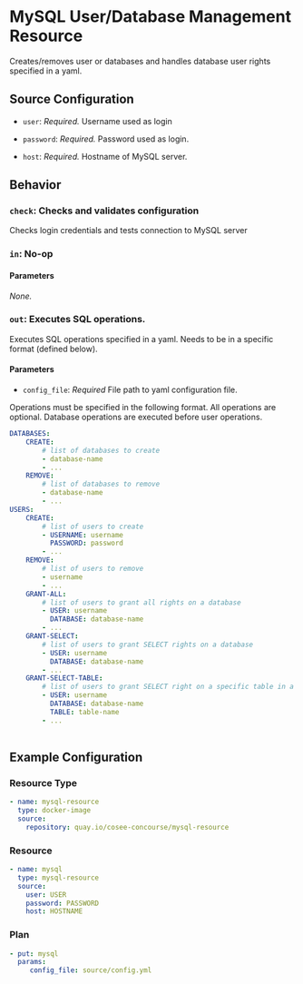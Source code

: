 # MySQL User/Database Management Resource

Creates/removes user or databases and handles database user rights specified in a yaml. 

## Source Configuration

* `user`: *Required.* Username used as login

* `password`: *Required.* Password used as login.

* `host`: *Required.* Hostname of MySQL server.

## Behavior

### `check`: Checks and validates configuration

Checks login credentials and tests connection to MySQL server

### `in`: No-op

#### Parameters

*None.*

### `out`: Executes SQL operations.

Executes SQL operations specified in a yaml. Needs to be in a specific format (defined below).

#### Parameters
 
* `config_file`: *Required* File path to yaml configuration file.

Operations must be specified in the following format. All operations are optional.
Database operations are executed before user operations.
``` yaml
DATABASES:
    CREATE: 
        # list of databases to create
        - database-name
        - ...
    REMOVE: 
        # list of databases to remove
        - database-name
        - ...
USERS:
    CREATE:
        # list of users to create
        - USERNAME: username
          PASSWORD: password        
        - ...
    REMOVE:
        # list of users to remove
        - username
        - ...
    GRANT-ALL:
        # list of users to grant all rights on a database
        - USER: username
          DATABASE: database-name        
        - ...
    GRANT-SELECT:
        # list of users to grant SELECT rights on a database
        - USER: username
          DATABASE: database-name
        - ...
    GRANT-SELECT-TABLE:
        # list of users to grant SELECT right on a specific table in a database
        - USER: username
          DATABASE: database-name
          TABLE: table-name        
        - ...
        
```

## Example Configuration

### Resource Type
``` yaml
- name: mysql-resource
  type: docker-image
  source:
    repository: quay.io/cosee-concourse/mysql-resource
```
### Resource

``` yaml
- name: mysql
  type: mysql-resource
  source:
    user: USER
    password: PASSWORD
    host: HOSTNAME
```

### Plan

``` yaml
- put: mysql
  params: 
     config_file: source/config.yml
```
